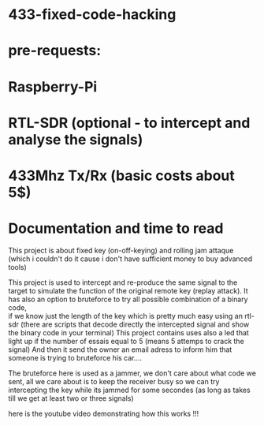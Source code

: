 # 433-fixed-code-hacking
# pre-requests:
# Raspberry-Pi 
# RTL-SDR (optional - to intercept and analyse the signals)
# 433Mhz Tx/Rx (basic costs about 5$) 
# Documentation and time to read

This project is about fixed key (on-off-keying) and rolling jam attaque (which i couldn't do it cause i don't have sufficient money to buy advanced tools)

This project is used to intercept and re-produce the same signal to the target to simulate the function of the original remote key (replay attack).
It has also an option to bruteforce to try all possible combination of a binary code, \
if we know just the length of the key which is pretty much easy using an rtl-sdr
(there are scripts that decode directly the intercepted signal and show the binary code in your terminal)
This project contains uses also a led that light up if the number of essais equal to 5 (means 5 attemps to crack the signal) 
And then it send the owner an email adress to inform him that someone is trying to bruteforce his car....

The bruteforce here is used as a jammer, we don't care about what code we sent, all we care about is to keep the receiver busy 
so we can try intercepting the key while its jammed for some secondes (as long as takes till we get at least two or three signals)



here is the youtube video demonstrating how this works !!!
